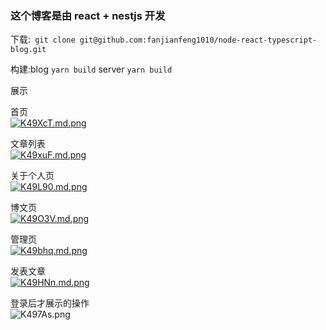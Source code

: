 ### 这个博客是由 react + nestjs 开发
  下载:` git clone git@github.com:fanjianfeng1010/node-react-typescript-blog.git`

  构建:blog  `yarn build`
      server `yarn build`

  展示

   首页  
   [![K49XcT.md.png](https://s2.ax1x.com/2019/10/30/K49XcT.md.png)](https://imgchr.com/i/K49XcT)

   文章列表  
   [![K49xuF.md.png](https://s2.ax1x.com/2019/10/30/K49xuF.md.png)](https://imgchr.com/i/K49xuF)  

   关于个人页  
   [![K49L90.md.png](https://s2.ax1x.com/2019/10/30/K49L90.md.png)](https://imgchr.com/i/K49L90)  

   博文页  
   [![K49O3V.md.png](https://s2.ax1x.com/2019/10/30/K49O3V.md.png)](https://imgchr.com/i/K49O3V)  

   管理页  
   [![K49bhq.md.png](https://s2.ax1x.com/2019/10/30/K49bhq.md.png)](https://imgchr.com/i/K49bhq)  

   发表文章  
   [![K49HNn.md.png](https://s2.ax1x.com/2019/10/30/K49HNn.md.png)](https://imgchr.com/i/K49HNn)  
 
   登录后才展示的操作  
   ![K497As.png](https://s2.ax1x.com/2019/10/30/K497As.png)

